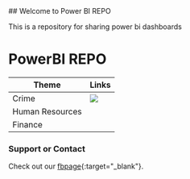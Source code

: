 <link href="./assets/css/style.scss" rel="stylesheet">
## Welcome to Power BI REPO

This is a repository for sharing power bi dashboards

# PowerBI REPO

|Theme|Links|
|-----|-----|
| Crime|<a href="https://app.powerbi.com/groups/me/reports/e5b8614c-a588-424c-be7f-2b4c7258bef1?ctid=d05d4c80-da1e-4cd7-83a6-0d2094b20418" target="_blank"><img id="powerbix" src="https://marovski.github.io/PowerBiRepo/assets/css/crimepbix.png"> </a>|   
|  Human Resources|   |  
|  Finance |   |   





### Support or Contact

Check out our [fbpage](https://www.facebook.com/powerbiCaboVerde/){:target="_blank"}.
